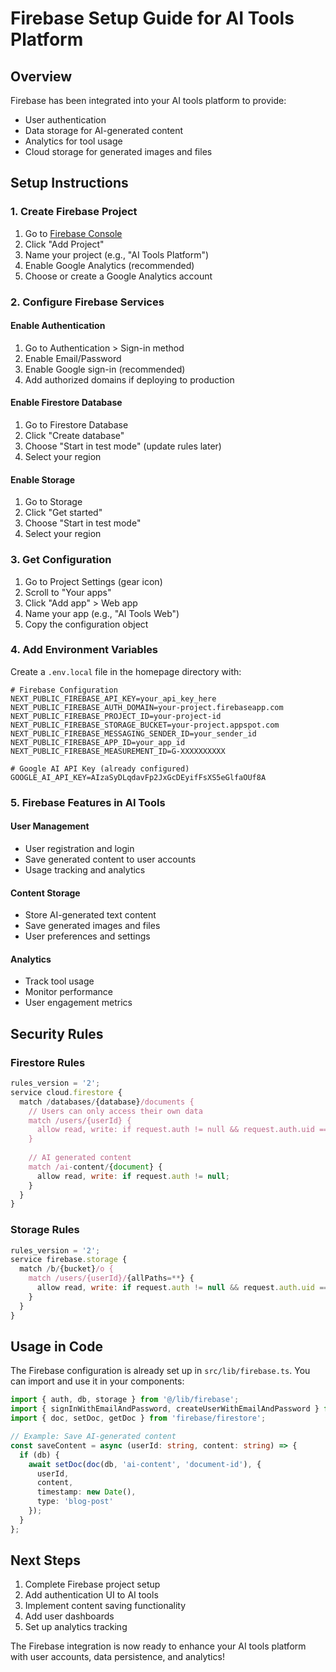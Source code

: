# Firebase Setup Guide for AI Tools Platform

## Overview
Firebase has been integrated into your AI tools platform to provide:
- User authentication
- Data storage for AI-generated content
- Analytics for tool usage
- Cloud storage for generated images and files

## Setup Instructions

### 1. Create Firebase Project
1. Go to [Firebase Console](https://console.firebase.google.com/)
2. Click "Add Project"
3. Name your project (e.g., "AI Tools Platform")
4. Enable Google Analytics (recommended)
5. Choose or create a Google Analytics account

### 2. Configure Firebase Services

#### Enable Authentication
1. Go to Authentication > Sign-in method
2. Enable Email/Password
3. Enable Google sign-in (recommended)
4. Add authorized domains if deploying to production

#### Enable Firestore Database
1. Go to Firestore Database
2. Click "Create database"
3. Choose "Start in test mode" (update rules later)
4. Select your region

#### Enable Storage
1. Go to Storage
2. Click "Get started"
3. Choose "Start in test mode"
4. Select your region

### 3. Get Configuration
1. Go to Project Settings (gear icon)
2. Scroll to "Your apps"
3. Click "Add app" > Web app
4. Name your app (e.g., "AI Tools Web")
5. Copy the configuration object

### 4. Add Environment Variables
Create a `.env.local` file in the homepage directory with:

```env
# Firebase Configuration
NEXT_PUBLIC_FIREBASE_API_KEY=your_api_key_here
NEXT_PUBLIC_FIREBASE_AUTH_DOMAIN=your-project.firebaseapp.com
NEXT_PUBLIC_FIREBASE_PROJECT_ID=your-project-id
NEXT_PUBLIC_FIREBASE_STORAGE_BUCKET=your-project.appspot.com
NEXT_PUBLIC_FIREBASE_MESSAGING_SENDER_ID=your_sender_id
NEXT_PUBLIC_FIREBASE_APP_ID=your_app_id
NEXT_PUBLIC_FIREBASE_MEASUREMENT_ID=G-XXXXXXXXXX

# Google AI API Key (already configured)
GOOGLE_AI_API_KEY=AIzaSyDLqdavFp2JxGcDEyifFsXS5eGlfaOUf8A
```

### 5. Firebase Features in AI Tools

#### User Management
- User registration and login
- Save generated content to user accounts
- Usage tracking and analytics

#### Content Storage
- Store AI-generated text content
- Save generated images and files
- User preferences and settings

#### Analytics
- Track tool usage
- Monitor performance
- User engagement metrics

## Security Rules

### Firestore Rules
```javascript
rules_version = '2';
service cloud.firestore {
  match /databases/{database}/documents {
    // Users can only access their own data
    match /users/{userId} {
      allow read, write: if request.auth != null && request.auth.uid == userId;
    }
    
    // AI generated content
    match /ai-content/{document} {
      allow read, write: if request.auth != null;
    }
  }
}
```

### Storage Rules
```javascript
rules_version = '2';
service firebase.storage {
  match /b/{bucket}/o {
    match /users/{userId}/{allPaths=**} {
      allow read, write: if request.auth != null && request.auth.uid == userId;
    }
  }
}
```

## Usage in Code

The Firebase configuration is already set up in `src/lib/firebase.ts`. You can import and use it in your components:

```typescript
import { auth, db, storage } from '@/lib/firebase';
import { signInWithEmailAndPassword, createUserWithEmailAndPassword } from 'firebase/auth';
import { doc, setDoc, getDoc } from 'firebase/firestore';

// Example: Save AI-generated content
const saveContent = async (userId: string, content: string) => {
  if (db) {
    await setDoc(doc(db, 'ai-content', 'document-id'), {
      userId,
      content,
      timestamp: new Date(),
      type: 'blog-post'
    });
  }
};
```

## Next Steps

1. Complete Firebase project setup
2. Add authentication UI to AI tools
3. Implement content saving functionality
4. Add user dashboards
5. Set up analytics tracking

The Firebase integration is now ready to enhance your AI tools platform with user accounts, data persistence, and analytics! 